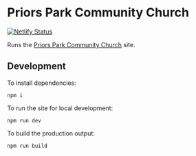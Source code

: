 # Priors Park Community Church

[![Netlify Status](https://api.netlify.com/api/v1/badges/b654c94e-08a6-4b79-b443-7837581b1d8d/deploy-status)](https://app.netlify.com/sites/gatsby-starter-netlify-cms-ci/deploys)

Runs the [Priors Park Community Church](https://priorsparkcommunitychurch.co.uk/) site.

## Development

To install dependencies:

```
npm i
```

To run the site for local development:

```
npm run dev
```

To build the production output:

```
npm run build
```
